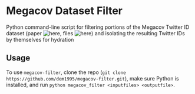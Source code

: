 # Megacov Dataset Filter
Python command-line script for filtering portions of the Megacov Twitter ID dataset (paper ![here](https://arxiv.org/abs/2005.06012), files ![here](https://github.com/UBC-NLP/megacov)) and isolating the resulting Twitter IDs by themselves for hydration
## Usage
To use `megacov-filter`, clone the repo (`git clone https://github.com/dem1995/megacov-filter.git`), make sure Python is installed, and run `python megacov_filter <inputfiles> <outputfile>`. 
